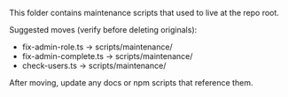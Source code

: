 This folder contains maintenance scripts that used to live at the repo root.

Suggested moves (verify before deleting originals):
- fix-admin-role.ts -> scripts/maintenance/
- fix-admin-complete.ts -> scripts/maintenance/
- check-users.ts -> scripts/maintenance/

After moving, update any docs or npm scripts that reference them.
